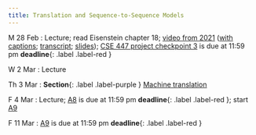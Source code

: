 ```yaml
---
title: Translation and Sequence-to-Sequence Models
---
```


M 28 Feb
: Lecture; read Eisenstein chapter 18; [video from 2021](https://drive.google.com/file/d/18J0RTgezne5rfu5f9ryaA4Yu1V567q28/view?usp=sharing) ([with captions](https://drive.google.com/file/d/1Sej4uNP5bjH0Cot73QKVu5ymHbRWwbN7/view?usp=sharing); [transcript](https://drive.google.com/file/d/1UR1RuQCQHVHn4CL5KabtlnVK7DLnt0WK/view?usp=sharing); [slides](https://drive.google.com/file/d/1BZ6IKDjn12TI8Vg-uf0PvSMZg_C1T9gm/view?usp=sharing));  [CSE 447 project checkpoint 3](assets/docs/project-447.pdf) is due at 11:59 pm  **deadline**{: .label .label-red }



W 2 Mar
: Lecture

Th 3 Mar
: **Section**{: .label .label-purple } [Machine translation](#)

F 4 Mar
: Lecture; [A8](assets/docs/A8.pdf) is due at 11:59 pm **deadline**{: .label .label-red };  start [A9](assets/docs/A9.pdf) 

F 11 Mar
  : [A9](assets/docs/A9.pdf) is due at 11:59 pm **deadline**{: .label .label-red }


